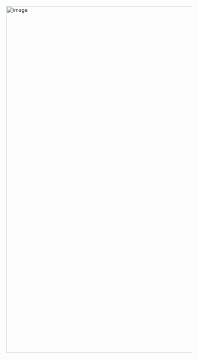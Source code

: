 <a href="https://vimeo.com/743752718">
<img width="943" alt="image" src="https://user-images.githubusercontent.com/98721968/227390871-92b0a445-bc44-4a7f-b598-362824305db5.png">
</a>
